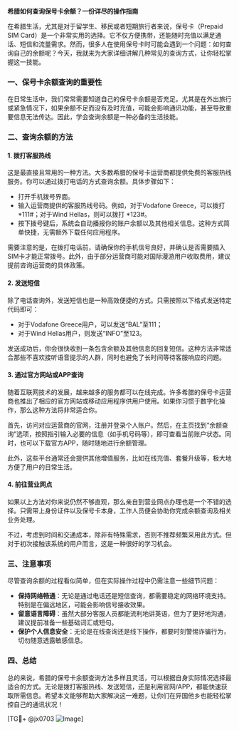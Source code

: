 **希腊如何查询保号卡余额？一份详尽的操作指南**

在希腊生活，尤其是对于留学生、移民或者短期旅行者来说，保号卡（Prepaid SIM Card）是一个非常实用的选择。它不仅方便携带，还能随时充值以满足通话、短信和流量需求。然而，很多人在使用保号卡时可能会遇到一个问题：如何查询自己的余额呢？今天，我就来为大家详细讲解几种常见的查询方式，让你轻松掌握这一技能。

### 一、保号卡余额查询的重要性

在日常生活中，我们常常需要知道自己的保号卡余额是否充足。尤其是在外出旅行或紧急情况下，如果余额不足而没有及时充值，可能会影响通讯功能，甚至导致重要信息无法传达。因此，学会查询余额是一种必备的生活技能。

### 二、查询余额的方法

#### 1. **拨打客服热线**
这是最直接且常用的一种方法。大多数希腊的保号卡运营商都提供免费的客服热线服务。你可以通过拨打电话的方式查询余额。具体步骤如下：

- 打开手机拨号界面。
- 输入运营商提供的客服热线号码。例如，对于Vodafone Greece，可以拨打 *111#；对于Wind Hellas，则可以拨打 *123#。
- 按下拨号键后，系统会自动播报你的账户余额以及其他相关信息。这种方式简单快捷，无需额外下载任何应用程序。

需要注意的是，在拨打电话前，请确保你的手机信号良好，并确认是否需要插入SIM卡才能正常拨号。此外，由于部分运营商可能对国际漫游用户收取费用，建议提前咨询运营商的具体政策。

#### 2. **发送短信**
除了电话查询外，发送短信也是一种高效便捷的方式。只需按照以下格式发送特定代码即可：

- 对于Vodafone Greece用户，可以发送“BAL”至111；
- 对于Wind Hellas用户，则发送“INFO”至123。

发送成功后，你会很快收到一条包含余额及其他信息的回复短信。这种方法非常适合那些不喜欢接听语音提示的人群，同时也避免了长时间等待客服响应的问题。

#### 3. **通过官方网站或APP查询**
随着互联网技术的发展，越来越多的服务都可以在线完成。许多希腊的保号卡运营商也推出了相应的官方网站或移动应用程序供用户使用。如果你习惯于数字化操作，那么这种方法将非常适合你。

首先，访问对应运营商的官网，注册并登录个人账户。然后，在主页找到“余额查询”选项，按照指引输入必要的信息（如手机号码等），即可查看当前账户状态。同时，也可以下载官方APP，随时随地进行余额管理。

此外，这些平台通常还会提供其他增值服务，比如在线充值、套餐升级等，极大地方便了用户的日常生活。

#### 4. **前往营业网点**
如果以上方法对你来说仍然不够直观，那么亲自到营业网点办理也是一个不错的选择。只需带上身份证件以及保号卡本身，工作人员便会协助你完成余额查询及相关业务处理。

不过，考虑到时间和交通成本，除非有特殊需求，否则不推荐频繁采用此方式。但对于初次接触该系统的用户而言，这是一种很好的学习机会。

### 三、注意事项

尽管查询余额的过程看似简单，但在实际操作过程中仍需注意一些细节问题：

- **保持网络畅通**：无论是通过电话还是短信查询，都需要稳定的网络环境支持。特别是在偏远地区，可能会影响信号接收效果。
- **留意语言障碍**：虽然大部分客服人员都能流利地讲英语，但为了更好地沟通，建议提前准备一些基础词汇或短句。
- **保护个人信息安全**：无论是在线查询还是线下操作，都要时刻警惕诈骗行为，切勿随意透露敏感信息。

### 四、总结

总的来说，希腊的保号卡余额查询方法多样且灵活，可以根据自身实际情况选择最适合的方式。无论是拨打客服热线、发送短信，还是利用官网/APP，都能快速获取所需信息。希望本文能够帮助大家解决这一难题，让你们在异国他乡也能轻松掌控自己的通讯状况！

[TG💪+ @jx0703 ![Image](https://github.com/user-attachments/assets/dbca1d08-cadb-493c-b0ec-ad6f7a83f270)]